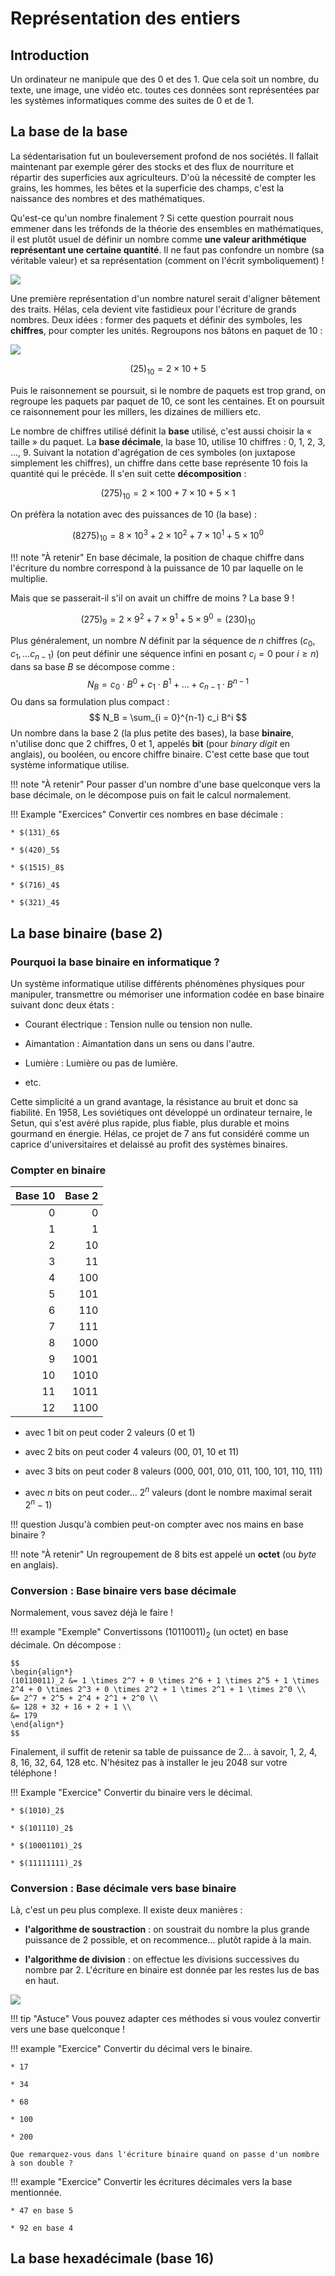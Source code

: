 # Représentation des entiers

## Introduction

Un ordinateur ne manipule que des 0 et des 1. Que cela soit un nombre, du texte, une image, une vidéo etc. toutes ces données sont représentées par les systèmes informatiques comme des suites de 0 et de 1. 

## La base de la base

La sédentarisation fut un bouleversement profond de nos sociétés. Il fallait maintenant par exemple gérer des stocks et des flux de nourriture et répartir des superficies aux agriculteurs. D'où la nécessité de compter les grains, les hommes, les bêtes et la superficie des champs, c'est la naissance des nombres et des mathématiques.

Qu'est-ce qu'un nombre finalement ? Si cette question pourrait nous emmener dans les tréfonds de la théorie des ensembles en mathématiques, il est plutôt usuel de définir un nombre comme **une valeur arithmétique représentant une certaine quantité**. Il ne faut pas confondre un nombre (sa véritable valeur) et sa représentation (comment on l'écrit symboliquement) ! 

![](./images/batons1.png)

Une première représentation d'un nombre naturel serait d'aligner bêtement des traits. Hélas, cela devient vite fastidieux pour l'écriture de grands nombres. Deux idées : former des paquets et définir des symboles, les **chiffres**, pour compter les unités. Regroupons nos bâtons en paquet de 10 :

![](./images/batons2.png)

$$
(25)_{10} = 2 \times 10 + 5
$$

<!-- 
!!! note
    La position de chaque chiffre dans l'écriture du nombre correspond à la puissance de 10 par laquelle on le multiplie. -->

Puis le raisonnement se poursuit, si le nombre de paquets est trop grand, on regroupe les paquets par paquet de 10, ce sont les centaines. Et on poursuit ce raisonnement pour les millers, les dizaines de milliers etc.

<!-- Ainsi, on représente aujourd'hui un nombre par une **suite** de symboles, les **chiffres**.  -->

Le nombre de chiffres utilisé définit la **base** utilisé, c'est aussi choisir la « taille » du paquet. La **base décimale**, la base 10, utilise 10 chiffres : 0, 1, 2, 3, ..., 9. Suivant la notation d'agrégation de ces symboles (on juxtapose simplement les chiffres), un chiffre dans cette base représente 10 fois la quantité qui le précède. Il s'en suit cette **décomposition** : 

$$
(275)_{10} = 2 \times 100 + 7 \times 10 + 5 \times 1
$$

On préfèra la notation avec des puissances de 10 (la base) :

$$
(8275)_{10} = 8 \times 10^3 + 2 \times 10^2 + 7 \times 10^1 + 5 \times 10^0
$$

!!! note "À retenir" 
    En base décimale, la position de chaque chiffre dans l'écriture du nombre correspond à la puissance de 10 par laquelle on le multiplie.

Mais que se passerait-il s'il on avait un chiffre de moins ? La base 9 !

$$
(275)_{9} = 2 \times 9^2 + 7 \times 9^1 + 5 \times 9^0 = (230)_{10}
$$

Plus généralement, un nombre $N$ définit par la séquence de $n$ chiffres $(c_0, c_1, \ldots c_{n-1})$ (on peut définir une séquence infini en posant $c_i = 0$ pour $i \geq n$) dans sa base $B$ se décompose comme :
$$
N_B = c_0 \cdot B^0 + c_1 \cdot B^1 + \ldots + c_{n-1} \cdot B^{n-1}
$$
Ou dans sa formulation plus compact :
$$
N_B = \sum_{i = 0}^{n-1} c_i B^i
$$
Un nombre dans la base 2 (la plus petite des bases), la base **binaire**, n'utilise donc que 2 chiffres, 0 et 1, appelés **bit** (pour *binary digit* en anglais), ou booléen, ou encore chiffre binaire. C'est cette base que tout système informatique utilise.

!!! note "À retenir" 
    Pour passer d'un nombre d'une base quelconque vers la base décimale, on le décompose puis on fait le calcul normalement.

!!! Example "Exercices"
    Convertir ces nombres en base décimale :

    * $(131)_6$

    * $(420)_5$

    * $(1515)_8$

    * $(716)_4$

    * $(321)_4$


## La base binaire (base 2)

### Pourquoi la base binaire en informatique ?

Un système informatique utilise différents phénomènes physiques pour manipuler, transmettre ou mémoriser une information codée en base binaire suivant donc deux états :

* Courant électrique : Tension nulle ou tension non nulle.

* Aimantation : Aimantation dans un sens ou dans l'autre.

* Lumière : Lumière ou pas de lumière.

* etc.

Cette simplicité a un grand avantage, la résistance au bruit et donc sa fiabilité. En 1958, Les soviétiques ont développé un ordinateur ternaire, le Setun, qui s'est avéré plus rapide, plus fiable, plus durable et moins gourmand en énergie. Hélas, ce projet de 7 ans fut considéré comme un caprice d'universitaires et delaissé au profit des systèmes binaires.

### Compter en binaire

| Base 10  | Base 2  | 
| ---------------: |---------------:|
| 0  | 0 |
| 1  | 1 |  
| 2  | 10  |  
| 3  | 11 |  
| 4  | 100 |  
| 5  | 101 |  
| 6  | 110 |  
| 7  | 111 |  
| 8  | 1000 |  
| 9  | 1001 |  
| 10  | 1010 |  
| 11  | 1011 |  
| 12  | 1100 |  

* avec 1 bit on peut coder 2 valeurs (0 et 1)

* avec 2 bits on peut coder 4 valeurs (00, 01, 10 et 11)

* avec 3 bits on peut coder 8 valeurs (000, 001, 010, 011, 100, 101, 110, 111)
 
* avec $n$ bits on peut coder... $2^n$ valeurs (dont le nombre maximal serait $2^n - 1$)

!!! question
    Jusqu'à combien peut-on compter avec nos mains en base binaire ?

!!! note "À retenir" 
    Un regroupement de 8 bits est appelé un **octet** (ou _byte_ en anglais).

### Conversion : Base binaire vers base décimale

Normalement, vous savez déjà le faire !


!!! example "Exemple" 
    Convertissons $(10110011)_2$ (un octet) en base décimale. On décompose :

    $$
    \begin{align*}
    (10110011)_2 &= 1 \times 2^7 + 0 \times 2^6 + 1 \times 2^5 + 1 \times 2^4 + 0 \times 2^3 + 0 \times 2^2 + 1 \times 2^1 + 1 \times 2^0 \\
    &= 2^7 + 2^5 + 2^4 + 2^1 + 2^0 \\
    &= 128 + 32 + 16 + 2 + 1 \\
    &= 179
    \end{align*}
    $$

Finalement, il suffit de retenir sa table de puissance de 2... à savoir, 1, 2, 4, 8, 16, 32, 64, 128 etc. N'hésitez pas à installer le jeu 2048 sur votre téléphone !

!!! Example "Exercice"
    Convertir du binaire vers le décimal.

    * $(1010)_2$

    * $(101110)_2$

    * $(10001101)_2$

    * $(11111111)_2$


### Conversion : Base décimale vers base binaire

Là, c'est un peu plus complexe. Il existe deux manières :

* **l'algorithme de soustraction** : on soustrait du nombre la plus grande puissance de 2 possible, et on recommence... plutôt rapide à la main.

* **l'algorithme de division** : on effectue les divisions successives du nombre par 2. L'écriture en binaire est donnée par les restes lus de bas en haut.

![](./images/divisions.png)

!!! tip "Astuce"
    Vous pouvez adapter ces méthodes si vous voulez convertir vers une base quelconque ! 

!!! example "Exercice"
    Convertir du décimal vers le binaire.

    * 17

    * 34

    * 68

    * 100

    * 200

    Que remarquez-vous dans l'écriture binaire quand on passe d'un nombre à son double ?

!!! example "Exercice"
    Convertir les écritures décimales vers la base mentionnée.

    * 47 en base 5

    * 92 en base 4

## La base hexadécimale (base 16)